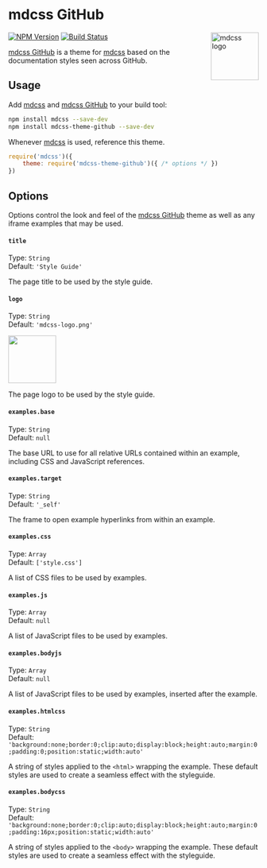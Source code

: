 # mdcss GitHub

<img align="right" width="96" height="96" src="https://jonathantneal.github.io/mdcss-theme-github/demo/mdcss-logo.png" title="mdcss logo">

[![NPM Version][npm-img]][npm] [![Build Status][ci-img]][ci]

[mdcss GitHub] is a theme for [mdcss] based on the documentation styles seen across GitHub.

## Usage

Add [mdcss] and [mdcss GitHub] to your build tool:

```bash
npm install mdcss --save-dev
npm install mdcss-theme-github --save-dev
```

Whenever [mdcss] is used, reference this theme.

```js
require('mdcss')({
	theme: require('mdcss-theme-github')({ /* options */ })
})
```

## Options

Options control the look and feel of the [mdcss GitHub] theme as well as any iframe examples that may be used.

#### `title`

Type: `String`  
Default: `'Style Guide'`

The page title to be used by the style guide.

#### `logo`

Type: `String`  
Default: `'mdcss-logo.png'`

<img src="https://jonathantneal.github.io/mdcss-theme-github/demo/mdcss-logo.png" width="96" height="96">

The page logo to be used by the style guide.

#### `examples.base`

Type:    `String`  
Default: `null`

The base URL to use for all relative URLs contained within an example,
including CSS and JavaScript references.

#### `examples.target`

Type:    `String`  
Default: `'_self'`

The frame to open example hyperlinks from within an example.

#### `examples.css`

Type:    `Array`  
Default: `['style.css']`

A list of CSS files to be used by examples.

#### `examples.js`

Type:    `Array`  
Default: `null`

A list of JavaScript files to be used by examples.

#### `examples.bodyjs`

Type:    `Array`  
Default: `null`

A list of JavaScript files to be used by examples, inserted after the example.

#### `examples.htmlcss`

Type:    `String`  
Default: `'background:none;border:0;clip:auto;display:block;height:auto;margin:0;padding:0;position:static;width:auto'`

A string of styles applied to the `<html>` wrapping the example. These default styles are used to create a seamless effect with the styleguide.

#### `examples.bodycss`

Type:    `String`  
Default: `'background:none;border:0;clip:auto;display:block;height:auto;margin:0;padding:16px;position:static;width:auto'`

A string of styles applied to the `<body>` wrapping the example. These default styles are used to create a seamless effect with the styleguide.

[ci]:      https://travis-ci.org/jonathantneal/mdcss-theme-github
[ci-img]:  https://img.shields.io/travis/jonathantneal/mdcss-theme-github.svg
[npm]:     https://www.npmjs.com/package/mdcss-theme-github
[npm-img]: https://img.shields.io/npm/v/mdcss-theme-github.svg
[mdcss]:   https://github.com/jonathantneal/mdcss

[mdcss GitHub]: https://github.com/jonathantneal/mdcss-theme-github

